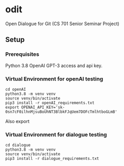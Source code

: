 # odit
Open Dialogue for Git (CS 701 Senior Seminar Project)

## Setup

### Prerequisites
Python 3.8
OpenAI GPT-3 access and api key.

### Virtual Environment for openAI testing
```{bash}
cd openAI
python3.8 -m venv venv
source venv/bin/activate
pip3 install -r openAI_requirements.txt
export OPENAI_API_KEY='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'
```

Also export 

### Virtual Environment for dialogue testing
```{bash}
cd dialogue
python3.8 -m venv venv
source venv/bin/activate
pip3 install -r dialogue_requirements.txt
```